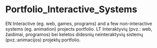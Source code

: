 # Portfolio_Interactive_Systems
EN
Interactive (eg. web, games, programs) and a few non-interactive systems (eg. animation) projects portfolio.
LT
Interaktyvių (pvz.: web, žaidimai, programos) bei keletos didesnių neinteraktyvių sistemų (pvz.:animacijos) projektų portfolio.
